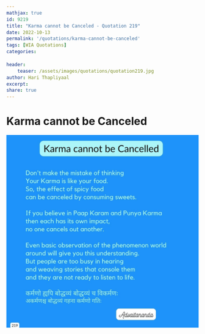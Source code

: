 ```yaml
---
mathjax: true
id: 9219
title: "Karma cannot be Canceled - Quotation 219"
date: 2022-10-13
permalink: '/quotations/karma-cannot-be-canceled'
tags: [WIA Quotations] 
categories: 

header:
    teaser: /assets/images/quotations/quotation219.jpg
author: Hari Thapliyaal 
excerpt:
share: true 
---
```


# Karma cannot be Canceled

![Karma cannot be Canceled](/assets/images/quotations/quotation219.jpg)
